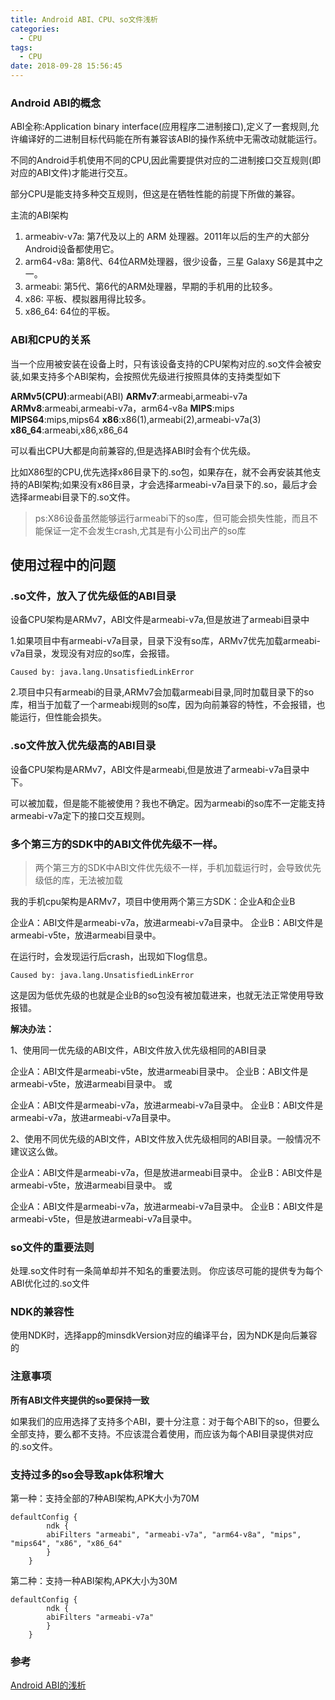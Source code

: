 ```yaml
---
title: Android ABI、CPU、so文件浅析
categories:
  - CPU
tags:
  - CPU
date: 2018-09-28 15:56:45
---
```


### Android ABI的概念

ABI全称:Application binary interface(应用程序二进制接口),定义了一套规则,允许编译好的二进制目标代码能在所有兼容该ABI的操作系统中无需改动就能运行。

不同的Android手机使用不同的CPU,因此需要提供对应的二进制接口交互规则(即对应的ABI文件)才能进行交互。

部分CPU是能支持多种交互规则，但这是在牺牲性能的前提下所做的兼容。

主流的ABI架构

1. armeabiv-v7a: 第7代及以上的 ARM 处理器。2011年以后的生产的大部分Android设备都使用它。
2. arm64-v8a: 第8代、64位ARM处理器，很少设备，三星 Galaxy S6是其中之一。
3. armeabi: 第5代、第6代的ARM处理器，早期的手机用的比较多。
4. x86: 平板、模拟器用得比较多。
5. x86_64: 64位的平板。

### ABI和CPU的关系

当一个应用被安装在设备上时，只有该设备支持的CPU架构对应的.so文件会被安装,如果支持多个ABI架构，会按照优先级进行按照具体的支持类型如下

**ARMv5(CPU)**:armeabi(ABI)
 **ARMv7**:armeabi,armeabi-v7a
 **ARMv8**:armeabi,armeabi-v7a，arm64-v8a
 **MIPS**:mips
 **MIPS64**:mips,mips64
 **x86**:x86(1),armeabi(2),armeabi-v7a(3)
 **x86_64**:armeabi,x86,x86_64

可以看出CPU大都是向前兼容的,但是选择ABI时会有个优先级。

比如X86型的CPU,优先选择x86目录下的.so包，如果存在，就不会再安装其他支持的ABI架构;如果没有x86目录，才会选择armeabi-v7a目录下的.so，最后才会选择armeabi目录下的.so文件。

> ps:X86设备虽然能够运行armeabi下的so库，但可能会损失性能，而且不能保证一定不会发生crash,尤其是有小公司出产的so库

## 使用过程中的问题

### .so文件，放入了优先级低的ABI目录

设备CPU架构是ARMv7，ABI文件是armeabi-v7a,但是放进了armeabi目录中

1.如果项目中有armeabi-v7a目录，目录下没有so库，ARMv7优先加载armeabi-v7a目录，发现没有对应的so库，会报错。

```
Caused by: java.lang.UnsatisfiedLinkError
```

2.项目中只有armeabi的目录,ARMv7会加载armeabi目录,同时加载目录下的so库，相当于加载了一个armeabi规则的so库，因为向前兼容的特性，不会报错，也能运行，但性能会损失。

### .so文件放入优先级高的ABI目录

设备CPU架构是ARMv7，ABI文件是armeabi,但是放进了armeabi-v7a目录中下。

可以被加载，但是能不能被使用？我也不确定。因为armeabi的so库不一定能支持armeabi-v7a定下的接口交互规则。

### 多个第三方的SDK中的ABI文件优先级不一样。

> 两个第三方的SDK中ABI文件优先级不一样，手机加载运行时，会导致优先级低的库，无法被加载

我的手机cpu架构是ARMv7，项目中使用两个第三方SDK：企业A和企业B

企业A：ABI文件是armeabi-v7a，放进armeabi-v7a目录中。
 企业B：ABI文件是armeabi-v5te，放进armeabi目录中。

在运行时，会发现运行后crash，出现如下log信息。

```
Caused by: java.lang.UnsatisfiedLinkError
```

这是因为低优先级的也就是企业B的so包没有被加载进来，也就无法正常使用导致报错。

**解决办法：**

1、使用同一优先级的ABI文件，ABI文件放入优先级相同的ABI目录

企业A：ABI文件是armeabi-v5te，放进armeabi目录中。
 企业B：ABI文件是armeabi-v5te，放进armeabi目录中。
 或

企业A：ABI文件是armeabi-v7a，放进armeabi-v7a目录中。
 企业B：ABI文件是armeabi-v7a，放进armeabi-v7a目录中。

2、使用不同优先级的ABI文件，ABI文件放入优先级相同的ABI目录。一般情况不建议这么做。

企业A：ABI文件是armeabi-v7a，但是放进armeabi目录中。
 企业B：ABI文件是armeabi-v5te，放进armeabi目录中。
 或

企业A：ABI文件是armeabi-v7a，放进armeabi-v7a目录中。
 企业B：ABI文件是armeabi-v5te，但是放进armeabi-v7a目录中。

### so文件的重要法则

处理.so文件时有一条简单却并不知名的重要法则。
 你应该尽可能的提供专为每个ABI优化过的.so文件

### NDK的兼容性

使用NDK时，选择app的minsdkVersion对应的编译平台，因为NDK是向后兼容的

### 注意事项

**所有ABI文件夹提供的so要保持一致**

如果我们的应用选择了支持多个ABI，要十分注意：对于每个ABI下的so，但要么全部支持，要么都不支持。不应该混合着使用，而应该为每个ABI目录提供对应的.so文件。



### 支持过多的so会导致apk体积增大

第一种：支持全部的7种ABI架构,APK大小为70M

```
defaultConfig {
        ndk {
        abiFilters "armeabi", "armeabi-v7a", "arm64-v8a", "mips", "mips64", "x86", "x86_64"
        }
    } 
```

 第二种：支持一种ABI架构,APK大小为30M

```
defaultConfig {
        ndk {
        abiFilters "armeabi-v7a"
        }
    } 
```

 

###  参考

[Android ABI的浅析](https://www.jianshu.com/p/d2119b3880d8)